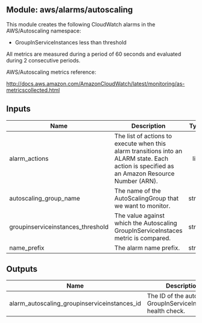 ## Module: aws/alarms/autoscaling

This module creates the following CloudWatch alarms in the
AWS/Autoscaling namespace:

  - GroupInServiceInstances less than threshold

All metrics are measured during a period of 60 seconds and evaluated
during 2 consecutive periods.

AWS/Autoscaling metrics reference:

http://docs.aws.amazon.com/AmazonCloudWatch/latest/monitoring/as-metricscollected.html



## Inputs

| Name | Description | Type | Default | Required |
|------|-------------|:----:|:-----:|:-----:|
| alarm_actions | The list of actions to execute when this alarm transitions into an ALARM state. Each action is specified as an Amazon Resource Number (ARN). | list | - | yes |
| autoscaling_group_name | The name of the AutoScalingGroup that we want to monitor. | string | - | yes |
| groupinserviceinstances_threshold | The value against which the Autoscaling GroupInServiceInstaces metric is compared. | string | `1` | no |
| name_prefix | The alarm name prefix. | string | - | yes |

## Outputs

| Name | Description |
|------|-------------|
| alarm_autoscaling_groupinserviceinstances_id | The ID of the autoscaling GroupInServiceInstances health check. |


